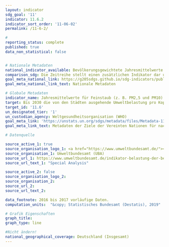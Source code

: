 ```yaml
---
layout: indicator
sdg_goal: '11'
indicator: 11.6.2
indicator_sort_order: '11-06-02'
permalink: /11-6-2/

#
reporting_status: complete
published: true
data_non_statistical: false


# Nationale Metadaten
national_indicator_available: Bevölkerungsgewichtete Jahresmittelwerte von PM10
comparison_sdg: Die Zeitreihe stellt einen zusätzlichen Indikator dar und entspricht nicht der internationalen Metadatenbeschreibung.
goal_meta_national_link: https://g205sdgs.github.io/sdg-indicators/public/MetaDe/11.6.2.pdf
goal_meta_national_link_text: Nationale Metadaten

# Globale Metadaten
indicator_name: Jahresmittelwerte für Feinstaub (z. B. PM2,5 und PM10) in Städten (bevölkerungsgewichtet)
target: Bis 2030 die von den Städten ausgehende Umweltbelastung pro Kopf senken, unter anderem mit besonderer Aufmerksamkeit auf der Luftqualität und der kommunalen und sonstigen Abfallbehandlung
target_id: '11.6'
un_designated_tier: '1'
un_custodian_agency: Weltgesundheitsorganisation (WHO)
goal_meta_link: 'https://unstats.un.org/sdgs/metadata/files/Metadata-11-06-02.pdf'
goal_meta_link_text: Metadaten der Ziele der Vereinten Nationen für nachhaltige Entwicklung

# Datenquelle

source_active_1: true
source_organisation_logo_1: <a href="https://www.umweltbundesamt.de/"><img src="https://g205sdgs.github.io/sdg-indicators/public/logos/uba.png" alt="Logo UBA" /></a>
source_organisation_1: Umweltbundesamt (UBA)
source_url_1: https://www.umweltbundesamt.de/indikator-belastung-der-bevoelkerung-durch-0
source_url_text_1: "Special Analysis"

source_active_2: false
source_organisation_logo_2:
source_organisation_2:
source_url_2:
source_url_text_2:

data_footnote: 2016 bis 2017 vorläufige Daten.
computation_units:  "&copy; Statistisches Bundesamt (Destatis), 2019"

# Grafik Eigenschaften
graph_title:
graph_type: line

#Nicht ändern!
national_geographical_coverage: Deutschland (Insgesamt)
---
```

